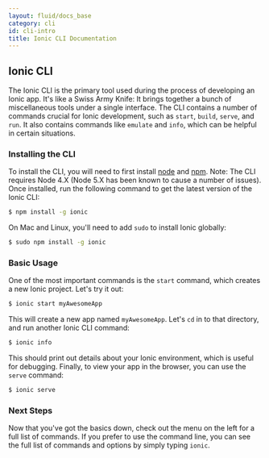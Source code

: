 ```yaml
---
layout: fluid/docs_base
category: cli
id: cli-intro
title: Ionic CLI Documentation
---
```



## Ionic CLI

The Ionic CLI is the primary tool used during the process of developing an Ionic app. It's like a Swiss Army Knife: It brings together a bunch of miscellaneous tools under a single interface. The CLI contains a number of commands crucial for Ionic development, such as `start`, `build`, `serve`, and `run`. It also contains commands like `emulate` and `info`, which can be helpful in certain situations.

### Installing the CLI

To install the CLI, you will need to first install [node](../resources/what-is#node) and [npm](../resources/what-is#npm). Note: The CLI requires Node 4.X (Node 5.X has been known to cause a number of issues).  Once installed, run the following command to get the latest version of the Ionic CLI:

```bash
$ npm install -g ionic
```

On Mac and Linux, you'll need to add `sudo` to install Ionic globally:

```bash
$ sudo npm install -g ionic
```

### Basic Usage

One of the most important commands is the `start` command, which creates a new Ionic project. Let's try it out:

```bash
$ ionic start myAwesomeApp
```

This will create a new app named `myAwesomeApp`. Let's `cd` in to that directory, and run another Ionic CLI command:

```bash
$ ionic info
```

This should print out details about your Ionic environment, which is useful for debugging. Finally, to view your app in the browser, you can use the `serve` command:

```bash
$ ionic serve
```

### Next Steps

Now that you've got the basics down, check out the menu on the left for a full list of commands. If you prefer to use the command line, you can see the full list of commands and options by simply typing `ionic`.
